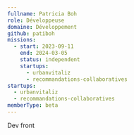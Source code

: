 ```yaml
---
fullname: Patricia Boh
role: Développeuse
domaine: Développement
github: patiboh
missions:
  - start: 2023-09-11
    end: 2024-03-05
    status: independent
    startups:
      - urbanvitaliz
      - recommandations-collaboratives
startups:
  - urbanvitaliz
  - recommandations-collaboratives
memberType: beta
---
```

Dev front
